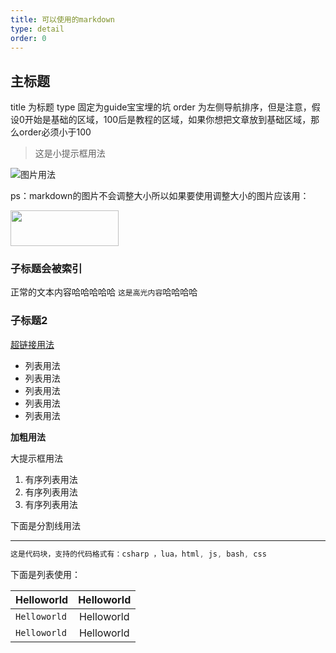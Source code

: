 ```yaml
---
title: 可以使用的markdown
type: detail
order: 0
---
```


## 主标题

title 为标题
type 固定为guide宝宝埋的坑
order 为左侧导航排序，但是注意，假设0开始是基础的区域，100后是教程的区域，如果你想把文章放到基础区域，那么order必须小于100

> 这是小提示框用法

![图片用法](https://camo.githubusercontent.com/f3ee503ea31e85234c7be36b33688afeb540b63a/687474703a2f2f6361746c69622e696f2f7374796c652f6c6f676f2e706e67)

ps：markdown的图片不会调整大小所以如果要使用调整大小的图片应该用：

<img width="173" height="57" src="https://camo.githubusercontent.com/f3ee503ea31e85234c7be36b33688afeb540b63a/687474703a2f2f6361746c69622e696f2f7374796c652f6c6f676f2e706e67">


### 子标题会被索引

正常的文本内容哈哈哈哈哈
`这是高光内容`哈哈哈哈

### 子标题2

[超链接用法](https://github.com/catlib/catlib)

- 列表用法
- 列表用法
- 列表用法
- 列表用法
- 列表用法

**加粗用法**

<p class="tip">大提示框用法</p>

1. 有序列表用法
2. 有序列表用法
3. 有序列表用法

下面是分割线用法
***

``` csharp
这是代码块，支持的代码格式有：csharp ，lua，html, js, bash, css
```

下面是列表使用：

| Helloworld       | Helloworld   |
| ---------------- |:------------:|
| `Helloworld`     | Helloworld   |
| `Helloworld`     | Helloworld   |